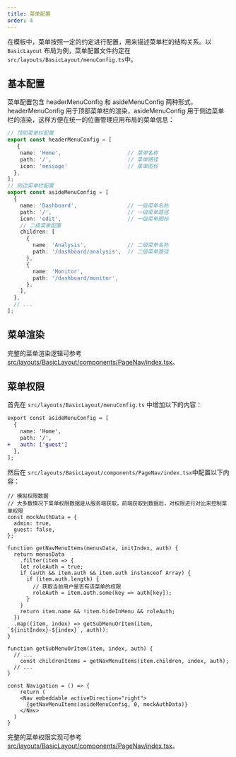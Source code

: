 ```yaml
---
title: 菜单配置
order: 4
---
```


在模板中，菜单按照一定的约定进行配置，用来描述菜单栏的结构关系。以  `BasicLayout`  布局为例，菜单配置文件约定在 `src/layouts/BasicLayout/menuConfig.ts`中。

## 基本配置

菜单配置包含 headerMenuConfig 和 asideMenuConfig 两种形式，headerMenuConfig 用于顶部菜单栏的渲染，asideMenuConfig 用于侧边菜单栏的渲染，这样方便在统一的位置管理应用布局的菜单信息：

```typescript
// 顶部菜单栏配置
export const headerMenuConfig = [
   {
    name: 'Home',                     // 菜单名称
    path: '/',                        // 菜单路径
    icon: 'message'                   // 菜单图标
  },
];
// 侧边菜单栏配置
export const asideMenuConfig = [
  {
    name: 'Dashboard',                // 一级菜单名称
    path: '/',                        // 一级菜单路径
    icon: 'edit',                     // 一级菜单图标
    // 二级菜单配置
    children: [
      {
        name: 'Analysis',             // 二级菜单名称
        path: '/dashboard/analysis',  // 二级菜单路径
      },
      {
        name: 'Monitor',
        path: '/dashboard/monitor',
      },
    ],
  },
  // ...
];
```

## 菜单渲染

完整的菜单渲染逻辑可参考 [src/layouts/BasicLayout/components/PageNav/index.tsx](https://github.com/alibaba-fusion/materials/blob/master/scaffolds/scaffold-lite/src/layouts/BasicLayout/components/PageNav/index.tsx)。

## 菜单权限

首先在 `src/layouts/BasicLayout/menuConfig.ts` 中增加以下的内容：

```diff
export const asideMenuConfig = [
  {
    name: 'Home',
    path: '/',
+   auth: ['guest']
  },
];
```

然后在 `src/layouts/BasicLayout/components/PageNav/index.tsx`中配置以下内容：

```tsx
// 模拟权限数据
// 大多数情况下菜单权限数据是从服务端获取，前端获取到数据后，对权限进行对比来控制菜单权限
const mockAuthData = {
  admin: true,
  guest: false,
};

function getNavMenuItems(menusData, initIndex, auth) {
  return menusData
    .filter(item => {
    let roleAuth = true;
    if (auth && item.auth && item.auth instanceof Array) {
      if (item.auth.length) {
        // 获取当前用户是否有该菜单的权限
        roleAuth = item.auth.some(key => auth[key]);
      }
    }
    return item.name && !item.hideInMenu && roleAuth;
  })
  .map((item, index) => getSubMenuOrItem(item, `${initIndex}-${index}`, auth));
}

function getSubMenuOrItem(item, index, auth) {
  // ...
	const childrenItems = getNavMenuItems(item.children, index, auth);
  // ...
}

const Navigation = () => {
	return (
  	<Nav embeddable activeDirection="right">
      {getNavMenuItems(asideMenuConfig, 0, mockAuthData)}
    </Nav>
  )
}
```

完整的菜单权限实现可参考 [src/layouts/BasicLayout/components/PageNav/index.tsx](https://github.com/alibaba-fusion/materials/blob/master/scaffolds/fusion-design-pro/src/layouts/BasicLayout/components/PageNav/index.tsx)。

